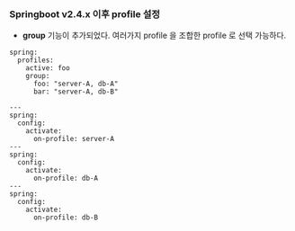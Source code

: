 ### Springboot v2.4.x 이후 profile 설정

- **group** 기능이 추가되었다. 여러가지 profile 을 조합한 profile 로 선택 가능하다.

```
spring:
  profiles:
    active: foo
    group:
      foo: "server-A, db-A"
      bar: "server-A, db-B"

---
spring:
  config:
    activate:
      on-profile: server-A
---
spring:
  config:
    activate:
      on-profile: db-A
---
spring:
  config:
    activate:
      on-profile: db-B
```
